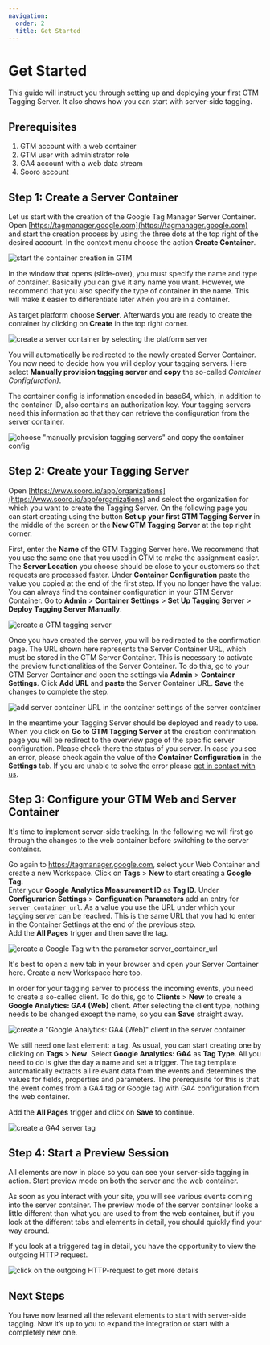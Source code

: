 ```yaml
---
navigation:
  order: 2
  title: Get Started
---
```


# Get Started

This guide will instruct you through setting up and deploying your first GTM Tagging Server. It also shows how you can start with server-side tagging.

## Prerequisites

1. GTM account with a web container
2. GTM user with administrator role
3. GA4 account with a web data stream
4. Sooro account

## Step 1: Create a Server Container

Let us start with the creation of the Google Tag Manager Server Container. Open [https://tagmanager.google.com](https://tagmanager.google.com) and start the creation process by using the three dots at the top right of the desired account. In the context menu choose the action **Create Container**.

![start the container creation in GTM](/assets/images/gtm-tagging-server-hosting/get-started/open-container-creation-dialog_2560x880.webp)

In the window that opens (slide-over), you must specify the name and type of container. Basically you can give it any name you want. However, we recommend that you also specify the type of container in the name. This will make it easier to differentiate later when you are in a container.

As target platform choose **Server**. Afterwards you are ready to create the container by clicking on **Create** in the top right corner.

![create a server container by selecting the platform server](/assets/images/gtm-tagging-server-hosting/get-started/create-gtm-server-container_2560x1240.webp)

You will automatically be redirected to the newly created Server Container. You now need to decide how you will deploy your tagging servers. Here select **Manually provision tagging server** and **copy** the so-called _Container Config(uration)_.

The container config is information encoded in base64, which, in addition to the container ID, also contains an authorization key. Your tagging servers need this information so that they can retrieve the configuration from the server container.

![choose "manually provision tagging servers" and copy the container config](/assets/images/gtm-tagging-server-hosting/get-started/provision-of-tagging-servers_2560x1360.webp)

## Step 2: Create your Tagging Server

Open [https://www.sooro.io/app/organizations](https://www.sooro.io/app/organizations) and select the organization for which you want to create the Tagging Server. On the following page you can start creating using the button **Set up your first GTM Tagging Server** in the middle of the screen or the **New GTM Tagging Server** at the top right corner.

First, enter the **Name** of the GTM Tagging Server here. We recommend that you use the same one that you used in GTM to make the assignment easier. The **Server Location** you choose should be close to your customers so that requests are processed faster. Under **Container Configuration** paste the value you copied at the end of the first step. If you no longer have the value: You can always find the container configuration in your GTM Server Container. Go to **Admin** > **Container Settings** > **Set Up Tagging Server** > **Deploy Tagging Server Manually**.

![create a GTM tagging server](/assets/images/gtm-tagging-server-hosting/get-started/create-gtm-tagging-server_2560x1440.webp)

Once you have created the server, you will be redirected to the confirmation page. The URL shown here represents the Server Container URL, which must be stored in the GTM Server Container. This is necessary to activate the preview functionalities of the Server Container. To do this, go to your GTM Server Container and open the settings via **Admin** > **Container Settings**. Click **Add URL** and **paste** the Server Container URL. **Save** the changes to complete the step.

![add server container URL in the container settings of the server container](/assets/images/gtm-tagging-server-hosting/get-started/add-tagging-server-url_2560x1570.webp)

In the meantime your Tagging Server should be deployed and ready to use. When you click on **Go to GTM Tagging Server** at the creation confirmation page you will be redirect to the overview page of the specific server configuration. Please check there the status of you server. In case you see an error, please check again the value of the **Container Configuration** in the **Settings** tab. If you are unable to solve the error please [get in contact with us](mailto:support@sooro.io?subject=Configuration%20Error%20-%20GTM%20Tagging%20Server%20Hosting).

## Step 3: Configure your GTM Web and Server Container

It's time to implement server-side tracking. In the following we will first go through the changes to the web container before switching to the server container.

Go again to https://tagmanager.google.com, select your Web Container and create a new Workspace. Click on **Tags** > **New** to start creating a **Google Tag**.  
Enter your **Google Analytics Measurement ID** as **Tag ID**. Under **Configurarion Settings** > **Configuration Parameters** add an entry for `server_container_url`. As a value you use the URL under which your tagging server can be reached. This is the same URL that you had to enter in the Container Settings at the end of the previous step.  
Add the **All Pages** trigger and then save the tag.

![create a Google Tag with the parameter server_container_url](/assets/images/gtm-tagging-server-hosting/get-started/create-google-tag_2560x1970.webp)

It's best to open a new tab in your browser and open your Server Container here. Create a new Workspace here too.

In order for your tagging server to process the incoming events, you need to create a so-called client. To do this, go to **Clients** > **New** to create a **Google Analytics: GA4 (Web)** client. After selecting the client type, nothing needs to be changed except the name, so you can **Save** straight away.

![create a "Google Analytics: GA4 (Web)" client in the server container](/assets/images/gtm-tagging-server-hosting/get-started/create-google-analytics-4-client_2560x1100.webp)

We still need one last element: a tag. As usual, you can start creating one by clicking on **Tags** > **New**. Select **Google Analytics: GA4** as **Tag Type**. All you need to do is give the day a name and set a trigger. The tag template automatically extracts all relevant data from the events and determines the values for fields, properties and parameters. The prerequisite for this is that the event comes from a GA4 tag or Google tag with GA4 configuration from the web container.

Add the **All Pages** trigger and click on **Save** to continue.

![create a GA4 server tag](/assets/images/gtm-tagging-server-hosting/get-started/create-google-analytics-4-page-view-at-server-side_2560x2100.webp)

## Step 4: Start a Preview Session

All elements are now in place so you can see your server-side tagging in action. Start preview mode on both the server and the web container.

As soon as you interact with your site, you will see various events coming into the server container. The preview mode of the server container looks a little different than what you are used to from the web container, but if you look at the different tabs and elements in detail, you should quickly find your way around.

If you look at a triggered tag in detail, you have the opportunity to view the outgoing HTTP request.

![click on the outgoing HTTP-request to get more details](/assets/images/gtm-tagging-server-hosting/get-started/preview-mode-of-server-container_2560x1780.webp)

## Next Steps

You have now learned all the relevant elements to start with server-side tagging. Now it’s up to you to expand the integration or start with a completely new one.

